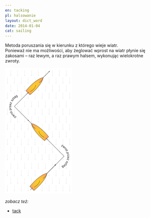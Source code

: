 ```yaml
---
en: tacking
pl: halsowanie
layout: dict_word
date: 2014-01-04
cat: sailing
---
```


Metoda poruszania się w kierunku z którego wieje wiatr.  
Ponieważ nie ma możliwości, aby żeglować wprost na wiatr płynie się zakosami – raz lewym, a raz prawym halsem, wykonując wielokrotne zwroty.

![tacking](/img/dict/tacking.png)

*zobacz też:*

* [tack](/dict/tack.html)